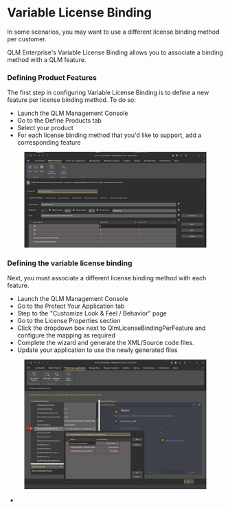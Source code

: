 # Variable License Binding

In some scenarios, you may want to use a different license binding method per customer.

QLM Enterprise's Variable License Binding allows you to associate a binding method with a QLM feature.&#x20;

### Defining Product Features

The first step in configuring Variable License Binding is to define a new feature per license binding method. To do so:

* Launch the QLM Management Console
* Go to the Define Products tab
* Select your product
* For each license binding method that you'd like to support, add a corresponding feature

<figure><img src="../.gitbook/assets/image (23).png" alt=""><figcaption></figcaption></figure>

### Defining the variable license binding

Next, you must associate a different license binding method with each feature.

* Launch the QLM Management Console
* Go to the Protect Your Application tab
* Step to the "Customize Look & Feel / Behavior" page
* Go to the License Properties section
* Click the dropdown box next to QlmLicenseBindingPerFeature and configure the mapping as required
* Complete the wizard and generate the XML/Source code files.
* Update your application to use the newly generated files

<figure><img src="../.gitbook/assets/image (24).png" alt=""><figcaption></figcaption></figure>

*

